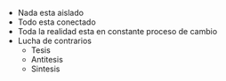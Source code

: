 - Nada esta aislado
- Todo esta conectado
- Toda la realidad esta en constante proceso de cambio
- Lucha de contrarios 
	- Tesis
	- Antitesis
	- Sintesis